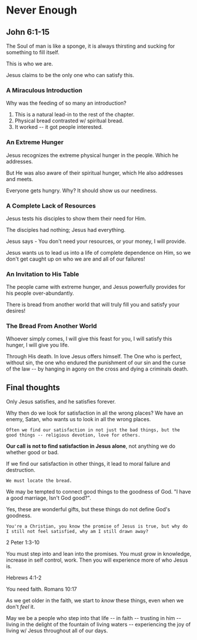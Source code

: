 # Never Enough
## John 6:1-15

The Soul of man is like a sponge, it is always thirsting and sucking for something to fill itself.

This is who we are.

Jesus claims to be the only one who can satisfy this.

### A Miraculous Introduction
Why was the feeding of so many an introduction?

1. This is a natural lead-in to the rest of the chapter.
2. Physical bread contrasted w/ spiritual bread.
3. It worked -- it got people interested.

### An Extreme Hunger

Jesus recognizes the extreme physical hunger in the people. Which he addresses.

But He was also aware of their spiritual hunger, which He also addresses and meets.

Everyone gets hungry. Why? It should show us our neediness. 

### A Complete Lack of Resources

Jesus tests his disciples to show them their need for Him.

The disciples had nothing; Jesus had everything.

Jesus says - You don't need your resources, or your money, I will provide.

Jesus wants us to lead us into a life of complete dependence on Him, so we don't get caught up on who we are and all of our failures!

### An Invitation to His Table

The people came with extreme hunger, and Jesus powerfully provides for his people over-abundantly. 

There is bread from another world that will truly fill you and satisfy your desires!

### The Bread From Another World

Whoever simply comes, I will give this feast for you, I will satisfy this hunger, I will give you life.

Through His death. In love Jesus offers himself. The One who is perfect, without sin, the one who endured the punishment of our sin and the curse of the law -- by hanging in agony on the cross and dying a criminals death.

## Final thoughts

Only Jesus satisfies, and he satisfies forever.

Why then do we look for satisfaction in all the wrong places? We have an enemy, Satan, who wants us to look in all the wrong places.

    Often we find our satisfaction in not just the bad things, but the good things -- religious devotion, love for others.

**Our call is not to find satisfaction in Jesus alone**, not anything we do whether good or bad.

If we find our satisfaction in other things, it lead to moral failure and destruction.

    We must locate the bread.

We may be tempted to connect good things to the goodness of God. "I have a good marriage, Isn't God good?".

Yes, these are wonderful gifts, but these things do not define God's goodness.

    You're a Christian, you know the promise of Jesus is true, but why do I still not feel satisfied, why am I still drawn away?

2 Peter 1:3-10

You must step into and lean into the promises. You must grow in knowledge, increase in self control, work. Then you will experience more of who Jesus is.

Hebrews 4:1-2

You need faith. Romans 10:17

As we get older in the faith, we start to *know* these things, even when we don't *feel* it.

May we be a people who step into that life -- in faith -- trusting in him -- living in the delight of the fountain of living waters -- experiencing the joy of living w/ Jesus throughout all of our days.